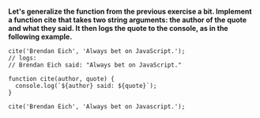 **Let's generalize the function from the previous exercise a bit. Implement a function cite that takes two string arguments: the author of the quote and what they said. It then logs the quote to the console, as in the following example.**

```
cite('Brendan Eich', 'Always bet on JavaScript.');
// logs:
// Brendan Eich said: "Always bet on JavaScript."
```

```
function cite(author, quote) {
  console.log(`${author} said: ${quote}`);
}

cite('Brendan Eich', 'Always bet on Javascript.');
```
